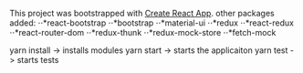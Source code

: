 This project was bootstrapped with [Create React App](https://github.com/facebookincubator/create-react-app).
other packages added:
⋅⋅*react-bootstrap
⋅⋅*bootstrap
⋅⋅*material-ui
⋅⋅*redux
⋅⋅*react-redux
⋅⋅*react-router-dom
⋅⋅*redux-thunk
⋅⋅*redux-mock-store
⋅⋅*fetch-mock


yarn install -> installs modules
yarn start  -> starts the applicaiton
yarn test   -> starts tests